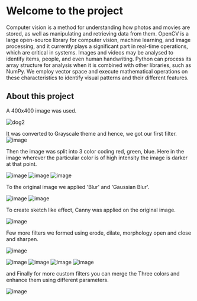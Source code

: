 
# Welcome to the project

Computer vision is a method for understanding how photos and movies are stored, as well as manipulating and retrieving data from them. OpenCV is a large open-source library for computer vision, machine learning, and image processing, and it currently plays a significant part in real-time operations, which are critical in systems. Images and videos may be analysed to identify items, people, and even human handwriting. Python can process its array structure for analysis when it is combined with other libraries, such as NumPy. We employ vector space and execute mathematical operations on these characteristics to identify visual patterns and their different features.




## About this project

A 400x400 image was used.

![dog2](https://user-images.githubusercontent.com/75320682/140651042-f46667bc-de78-41b5-b909-e1dc0abe9927.jpg)

It was converted to Grayscale theme and hence, we got our first filter.
![image](https://user-images.githubusercontent.com/75320682/140651479-f9cd312b-be4b-4699-b6c4-e774440c31f3.png)

Then the image was split into 3 color coding red, green, blue.
Here in the image wherever the particular color is of high intensity the image is darker at that point.

![image](https://user-images.githubusercontent.com/75320682/140651599-bbe98125-dc73-42e6-8deb-96fcea7c44b1.png)
![image](https://user-images.githubusercontent.com/75320682/140651620-f15910de-69e2-45f4-a45e-85e7edcc5931.png)
![image](https://user-images.githubusercontent.com/75320682/140651659-bf2cab9b-045e-4071-80c1-21f0dbe0c37c.png)

To the original image we applied 'Blur' and 'Gaussian Blur'.

![image](https://user-images.githubusercontent.com/75320682/140651737-32c5fd3f-47ef-404f-8fbe-6da8326afc9f.png)
![image](https://user-images.githubusercontent.com/75320682/140651744-b4710e2f-802d-4588-957b-3adaf0600810.png)

To create sketch like effect, Canny was applied on the original image.

![image](https://user-images.githubusercontent.com/75320682/140651798-b502dba3-92bf-49a5-8b8c-367b7bed7108.png)

Few more filters we formed using erode, dilate, morphology open and close and sharpen.

![image](https://user-images.githubusercontent.com/75320682/140651908-306ea1ad-44d0-4ecd-91e3-91aa293b8ded.png)

![image](https://user-images.githubusercontent.com/75320682/140651918-8eaaa63e-dedb-4999-9305-47d110971145.png)
![image](https://user-images.githubusercontent.com/75320682/140651926-c5a7aeb4-20c3-4281-bdae-8506f8d815c7.png)
![image](https://user-images.githubusercontent.com/75320682/140651935-dc7d7fb1-1aa7-4c3a-9a50-edac9aa99fc4.png)
![image](https://user-images.githubusercontent.com/75320682/140651962-7550144b-601a-496e-b6a0-54845eee0e1c.png)

and Finally for more custom filters you can merge the Three colors and enhance them using different parameters.

![image](https://user-images.githubusercontent.com/75320682/140651972-0543cb32-2679-4a89-bef1-fcb65e2830a6.png)

